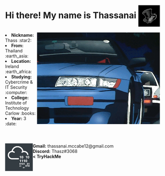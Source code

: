 <h1 align="center">
  Hi there! My name is Thassanai  
  <img src="https://github.com/Thassanai546/Thassanai546/blob/main/Assets/p5.gif" width=70 align="center">
</h1>

<div>
  <img src="https://github.com/Thassanai546/Thassanai546/blob/main/Assets/parked.gif" align="right">
  <li><b>Nickname:</b> Thass :star2: </li>
  <li><b>From:</b> Thailand :earth_asia: </li>
  <li><b>Location:</b> Ireland :earth_africa: </li>
  <li><b>Studying:</b> Cybercrime & IT Security :computer: </li>
  <li><b>College:</b> Institute of Technology Carlow :books: </li>
  <li><b>Year:</b> 3 :date: </li>
</div>

<br>
<h1></h1>
<div>
  <a href="https://tryhackme.com/p/Thasz">
    <img src="https://github.com/Thassanai546/Thassanai546/blob/main/Assets/thm.png" width=90 align="left">
  </a>
  <b>Gmail:</b> thassanai.mccabe12@gmail.com<br>
  <b>Discord:</b> Thasz#3068<br>
  <b>< TryHackMe</b>
</div>

<!--
**Thassanai546/Thassanai546** is a ✨ _special_ ✨ repository because its `README.md` (this file) appears on your GitHub profile.

Here are some ideas to get you started:

- 🔭 I’m currently working on ...
- 🌱 I’m currently learning ...
- 👯 I’m looking to collaborate on ...
- 🤔 I’m looking for help with ...
- 💬 Ask me about ...
- 📫 How to reach me: ...
- 😄 Pronouns: ...
- ⚡ Fun fact: ...
-->
